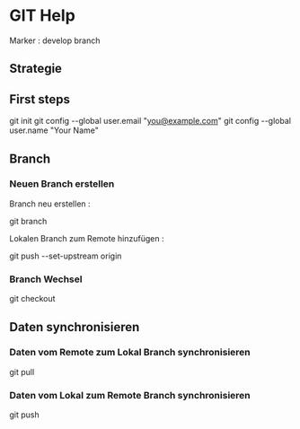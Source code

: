 # GIT Help

Marker : develop branch

## Strategie



## First steps

git init
git config --global user.email "you@example.com"
git config --global user.name "Your Name"

## Branch

### Neuen Branch erstellen

Branch neu erstellen :

git branch <foobar>

Lokalen Branch zum Remote hinzufügen :

git push --set-upstream origin <foobar>

### Branch Wechsel

git checkout <foobar>

## Daten synchronisieren

### Daten vom Remote zum Lokal Branch synchronisieren

git pull

### Daten vom Lokal zum Remote Branch synchronisieren

git push